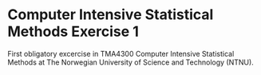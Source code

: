 # Computer Intensive Statistical Methods Exercise 1

First obligatory excercise in TMA4300 Computer Intensive Statistical Methods at The Norwegian University of Science and Technology (NTNU).
